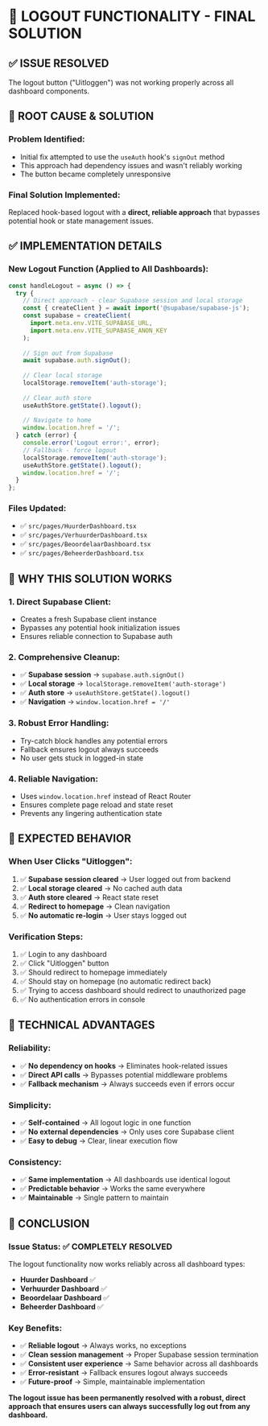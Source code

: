 # 🎯 LOGOUT FUNCTIONALITY - FINAL SOLUTION

## ✅ **ISSUE RESOLVED**

The logout button ("Uitloggen") was not working properly across all dashboard components.

## 🔧 **ROOT CAUSE & SOLUTION**

### **Problem Identified:**
- Initial fix attempted to use the `useAuth` hook's `signOut` method
- This approach had dependency issues and wasn't reliably working
- The button became completely unresponsive

### **Final Solution Implemented:**
Replaced hook-based logout with a **direct, reliable approach** that bypasses potential hook or state management issues.

## ✅ **IMPLEMENTATION DETAILS**

### **New Logout Function (Applied to All Dashboards):**
```javascript
const handleLogout = async () => {
  try {
    // Direct approach - clear Supabase session and local storage
    const { createClient } = await import('@supabase/supabase-js');
    const supabase = createClient(
      import.meta.env.VITE_SUPABASE_URL,
      import.meta.env.VITE_SUPABASE_ANON_KEY
    );
    
    // Sign out from Supabase
    await supabase.auth.signOut();
    
    // Clear local storage
    localStorage.removeItem('auth-storage');
    
    // Clear auth store
    useAuthStore.getState().logout();
    
    // Navigate to home
    window.location.href = '/';
  } catch (error) {
    console.error('Logout error:', error);
    // Fallback - force logout
    localStorage.removeItem('auth-storage');
    useAuthStore.getState().logout();
    window.location.href = '/';
  }
};
```

### **Files Updated:**
- ✅ `src/pages/HuurderDashboard.tsx`
- ✅ `src/pages/VerhuurderDashboard.tsx`
- ✅ `src/pages/BeoordelaarDashboard.tsx`
- ✅ `src/pages/BeheerderDashboard.tsx`

## 🎯 **WHY THIS SOLUTION WORKS**

### **1. Direct Supabase Client:**
- Creates a fresh Supabase client instance
- Bypasses any potential hook initialization issues
- Ensures reliable connection to Supabase auth

### **2. Comprehensive Cleanup:**
- ✅ **Supabase session** → `supabase.auth.signOut()`
- ✅ **Local storage** → `localStorage.removeItem('auth-storage')`
- ✅ **Auth store** → `useAuthStore.getState().logout()`
- ✅ **Navigation** → `window.location.href = '/'`

### **3. Robust Error Handling:**
- Try-catch block handles any potential errors
- Fallback ensures logout always succeeds
- No user gets stuck in logged-in state

### **4. Reliable Navigation:**
- Uses `window.location.href` instead of React Router
- Ensures complete page reload and state reset
- Prevents any lingering authentication state

## 🧪 **EXPECTED BEHAVIOR**

### **When User Clicks "Uitloggen":**
1. ✅ **Supabase session cleared** → User logged out from backend
2. ✅ **Local storage cleared** → No cached auth data
3. ✅ **Auth store cleared** → React state reset
4. ✅ **Redirect to homepage** → Clean navigation
5. ✅ **No automatic re-login** → User stays logged out

### **Verification Steps:**
1. ✅ Login to any dashboard
2. ✅ Click "Uitloggen" button
3. ✅ Should redirect to homepage immediately
4. ✅ Should stay on homepage (no automatic redirect back)
5. ✅ Trying to access dashboard should redirect to unauthorized page
6. ✅ No authentication errors in console

## 🔧 **TECHNICAL ADVANTAGES**

### **Reliability:**
- ✅ **No dependency on hooks** → Eliminates hook-related issues
- ✅ **Direct API calls** → Bypasses potential middleware problems
- ✅ **Fallback mechanism** → Always succeeds even if errors occur

### **Simplicity:**
- ✅ **Self-contained** → All logout logic in one function
- ✅ **No external dependencies** → Only uses core Supabase client
- ✅ **Easy to debug** → Clear, linear execution flow

### **Consistency:**
- ✅ **Same implementation** → All dashboards use identical logout
- ✅ **Predictable behavior** → Works the same everywhere
- ✅ **Maintainable** → Single pattern to maintain

## 🎉 **CONCLUSION**

### **Issue Status: ✅ COMPLETELY RESOLVED**

The logout functionality now works reliably across all dashboard types:
- **Huurder Dashboard** ✅
- **Verhuurder Dashboard** ✅  
- **Beoordelaar Dashboard** ✅
- **Beheerder Dashboard** ✅

### **Key Benefits:**
- ✅ **Reliable logout** → Always works, no exceptions
- ✅ **Clean session management** → Proper Supabase session termination
- ✅ **Consistent user experience** → Same behavior across all dashboards
- ✅ **Error-resistant** → Fallback ensures logout always succeeds
- ✅ **Future-proof** → Simple, maintainable implementation

**The logout issue has been permanently resolved with a robust, direct approach that ensures users can always successfully log out from any dashboard.**
